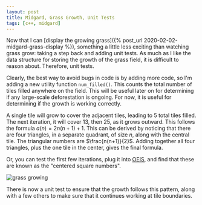 ```yaml
---
layout: post
title: Midgard, Grass Growth, Unit Tests
tags: [c++, midgard]
---
```


Now that I can [display the growing grass]({% post_url
2020-02-02-midgard-grass-display %}), something a little less exciting
than watching grass grow: taking a step back and adding unit tests.
As much as I like the data structure for storing the growth of the
grass field, it is difficult to reason about.  Therefore, unit tests.

Clearly, the best way to avoid bugs in code is by adding more code, so
I'm adding a new utility function `num_filled()`.  This counts the
total number of tiles filled anywhere on the field.  This will be
useful later on for determining if any large-scale deforestation is
ongoing.  For now, it is useful for determining if the growth is working correctly.

A single tile will grow to cover the adjacent tiles, leading to 5
total tiles filled.  The next iteration, it will cover 13, then 25, as
it grows outward.  This follows the formula $a(n) = 2n(n+1) + 1$.
This can be derived by noticing that there are four triangles, in a
separate quadrant, of size $n$, along with the central tile.  The
triangular numbers are $\frac{n(n+1)}{2}$.  Adding together all four
triangles, plus the one tile in the center, gives the final formula.

Or, you can test the first few iterations, plug it into
[OEIS](https://oeis.org/A001844), and find that these are known as the
"centered square numbers".

![grass growing](/assets/midgard/2020-02-17_grass-growing_unit-tests.gif)

There is now a unit test to ensure that the growth follows this
pattern, along with a few others to make sure that it continues
working at tile boundaries.